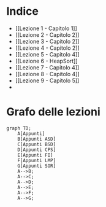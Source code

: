 # Indice

- [[Lezione 1 - Capitolo 1]]
- [[Lezione 2 - Capitolo 2]] 
- [[Lezione 3 - Capitolo 2]]
- [[Lezione 4 - Capitolo 2]]
- [[Lezione 5 - Capitolo 4]]
- [[Lezione 6 - HeapSort]]
- [[Lezione 7 - Capitolo 4]]
- [[Lezione 8 - Capitolo 4]]
- [[Lezione 9 - Capitolo 5]]
- 


# Grafo delle lezioni
```mermaid
graph TD;
    A[Appunti]
    B[Appunti ASD]
    C[Appunti BSD]
    D[Appunti CPS]
    E[Appunti FI]
    F[Appunti LMP]
    G[Appunti SOR]
    A-->B;
    A-->C;
    A-->D;
    A-->E;
    A-->F;
    A-->G;
    
```




